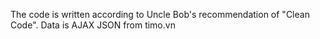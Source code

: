The code is written according to Uncle Bob's recommendation of "Clean Code".
Data is AJAX JSON from timo.vn